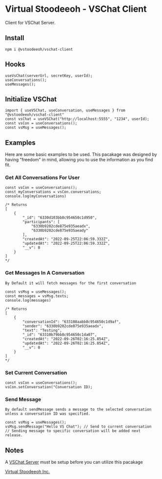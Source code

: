 # Virtual Stoodeeoh - VSChat Client

Client for VSChat Server.

## Install

```
npm i @vstoodeeoh/vschat-client
```

## Hooks

```
useVsChat(serverUrl, secretKey, userId);
useConversations();
useMessages();
```

## Initialize VSChat

```
import { useVSChat, useConversation, useMessages } from "@vstoodeeoh/vschat-client"
const vsChat = useVSChat("http://localhost:5555", "1234", userId);
const vsCon = useConversations();
const vsMsg = useMessages();
```

## Examples

Here are some basic examples to be used. This pacakage was designed by having "freedom" in mind, allowing you to use the information as you find fit.

### Get All Conversations For User

```
const vsCon = useConversations();
const myConversations = vsCon.conversations;
console.log(myConversations)

/* Returns
[
    {
        "_id": "6330d103bb8c954650c1d950",
        "participants": [
            "6330b9202cde875e935aeadx",
            "6330b9202cde875e935aeady"
        ],
        "createdAt": "2022-09-25T22:06:59.332Z",
        "updatedAt": "2022-09-25T22:06:59.332Z",
        "__v": 0
    }
]
*/
```

### Get Messages In A Conversation

`By Default it will fetch messages for the first conversation`

```
const vsMsg = useMessages();
const messages = vsMsg.texts;
console.log(messages)

/* Returns
[
    {
        "conversationId": "633108aabb8c954650c1d9af",
        "sender": "6330b9202cde875e935aeadx",
        "text": "Testing",
        "_id": "63310b79bb8c954650c1da07",
        "createdAt": "2022-09-26T02:16:25.854Z",
        "updatedAt": "2022-09-26T02:16:25.854Z",
        "__v": 0
    }
]
*/
```

### Set Current Conversation

```
const vsCon = useConversations();
vsCon.setConversation("Conversation ID);
```

### Send Message

`By default sendMessage sends a message to the selected conversation unless a conversation ID was specified.`

```
const vsMsg = useMessages();
vsMsg.sendMessage("Hello VS Chat"); // Send to current conversation
// Sending message to specific conversation will be added next release.
```

## Notes

A [VSChat Server](https://www.npmjs.com/package/@vstoodeeoh/vschat-server) must be setup before you can utilize this pacakage

[Virtual Stoodeeoh Inc.](https://virtualstoodeeoh.com/)
